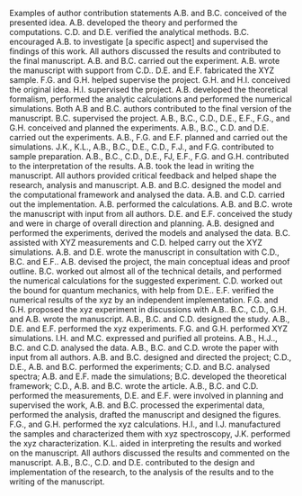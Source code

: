 Examples of author contribution statements
A.B. and B.C. conceived of the presented idea. A.B. developed the theory and performed the computations.
C.D. and D.E. verified the analytical methods. B.C. encouraged A.B. to investigate [a specific aspect] and
supervised the findings of this work. All authors discussed the results and contributed to the final manuscript.
A.B. and B.C. carried out the experiment. A.B. wrote the manuscript with support from C.D.. D.E. and E.F.
fabricated the XYZ sample. F.G. and G.H. helped supervise the project. G.H. and H.I. conceived the original
idea. H.I. supervised the project.
A.B. developed the theoretical formalism, performed the analytic calculations and performed the numerical
simulations. Both A.B and B.C. authors contributed to the final version of the manuscript. B.C. supervised the
project.
A.B., B.C., C.D., D.E., E.F., F.G., and G.H. conceived and planned the experiments. A.B., B.C., C.D. and D.E.
carried out the experiments. A.B., F.G. and E.F. planned and carried out the simulations. J.K., K.L., A.B., B.C.,
D.E., C.D., F.J., and F.G. contributed to sample preparation. A.B., B.C., C.D., D.E., FJ, E.F., F.G. and G.H.
contributed to the interpretation of the results. A.B. took the lead in writing the manuscript. All authors
provided critical feedback and helped shape the research, analysis and manuscript.
A.B. and B.C. designed the model and the computational framework and analysed the data. A.B. and C.D.
carried out the implementation. A.B. performed the calculations. A.B. and B.C. wrote the manuscript with
input from all authors. D.E. and E.F. conceived the study and were in charge of overall direction and planning.
A.B. designed and performed the experiments, derived the models and analysed the data. B.C. assisted with
XYZ measurements and C.D. helped carry out the XYZ simulations. A.B. and D.E. wrote the manuscript in
consultation with C.D., B.C. and E.F..
A.B. devised the project, the main conceptual ideas and proof outline. B.C. worked out almost all of the
technical details, and performed the numerical calculations for the suggested experiment. C.D. worked out the
bound for quantum mechanics, with help from D.E.. E.F. verified the numerical results of the xyz by an
independent implementation. F.G. and G.H. proposed the xyz experiment in discussions with A.B.. B.C., C.D.,
G.H. and A.B. wrote the manuscript.
A.B., B.C. and C.D. designed the study. A.B., D.E. and E.F. performed the xyz experiments. F.G. and G.H.
performed XYZ simulations. I.H. and M.C. expressed and purified all proteins. A.B., H.J.., B.C. and C.D. analysed
the data. A.B., B.C. and C.D. wrote the paper with input from all authors.
A.B. and B.C. designed and directed the project; C.D., D.E., A.B. and B.C. performed the experiments; C.D. and
B.C. analysed spectra; A.B. and E.F. made the simulations; B.C. developed the theoretical framework; C.D., A.B.
and B.C. wrote the article.
A.B., B.C. and C.D. performed the measurements, D.E. and E.F. were involved in planning and supervised the
work, A.B. and B.C. processed the experimental data, performed the analysis, drafted the manuscript and
designed the figures. F.G., and G.H. performed the xyz calculations. H.I., and I.J. manufactured the samples and
characterized them with xyz spectroscopy, J.K. performed the xyz characterization. K.L. aided in interpreting
the results and worked on the manuscript. All authors discussed the results and commented on the
manuscript.
A.B., B.C., C.D. and D.E. contributed to the design and implementation of the research, to the analysis of the
results and to the writing of the manuscript.
